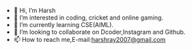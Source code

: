 - 👋 Hi, I’m Harsh
- 👀 I’m interested in coding, cricket and online gaming.
- 🌱 I’m currently learning CSE(AIML).
- 💞️ I’m looking to collaborate on Dcoder,Instagram and Github.
- 📫 How to reach me,E-mail:harshray2007@gmail.com
<!---
harshray23/harshray23 is a ✨ special ✨ repository because its `README.md` (this file) appears on your GitHub profile.
You can click the Preview link to take a look at your changes.
--->
